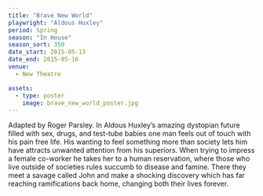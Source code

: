 ```yaml
---
title: "Brave New World"
playwright: "Aldous Huxley"
period: Spring
season: "In House"
season_sort: 350
date_start: 2015-05-13
date_end: 2015-05-16
venue:
  - New Theatre

assets:
  - type: poster
    image: brave_new_world_poster.jpg
---
```


Adapted by Roger Parsley. In Aldous Huxley’s amazing dystopian future filled with sex, drugs, and test-tube babies one man feels out of touch with his pain free life. His wanting to feel something more than society lets him have attracts unwanted attention from his superiors. When trying to impress a female co-worker he takes her to a human reservation, where those who live outside of societies rules succumb to disease and famine. There they meet a savage called John and make a shocking discovery which has far reaching ramifications back home, changing both their lives forever.
